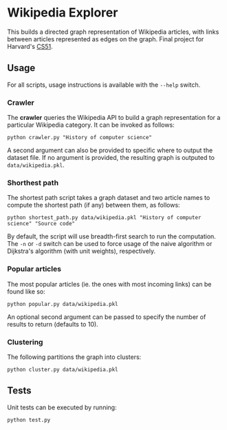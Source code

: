 Wikipedia Explorer
=================

This builds a directed graph representation of Wikipedia articles, with links between articles represented as edges on the graph. Final project for Harvard's [CS51](http://cs51.seas.harvard.edu/).

Usage
------------

For all scripts, usage instructions is available with the `--help` switch.

### Crawler

The **crawler** queries the Wikipedia API to build a graph representation for a particular Wikipedia category. It can be invoked as follows:

```
python crawler.py "History of computer science"
```

A second argument can also be provided to specific where to output the dataset file. If no argument is provided, the resulting graph is outputed to `data/wikipedia.pkl`.

### Shorthest path

The shortest path script takes a graph dataset and two article names to compute the shortest path (if any) between them, as follows:

```
python shortest_path.py data/wikipedia.pkl "History of computer science" "Source code"
```

By default, the script will use breadth-first search to run the computation. The `-n` or `-d` switch can be used to force usage of the naive algorithm or Dijkstra's algorithm (with unit weights), respectively.

### Popular articles

The most popular articles (ie. the ones with most incoming links) can be found like so:

```
python popular.py data/wikipedia.pkl 
```

An optional second argument can be passed to specify the number of results to return (defaults to 10).

### Clustering

The following partitions the graph into clusters:

```
python cluster.py data/wikipedia.pkl
```

Tests
------------

Unit tests can be executed by running:

```
python test.py
```
